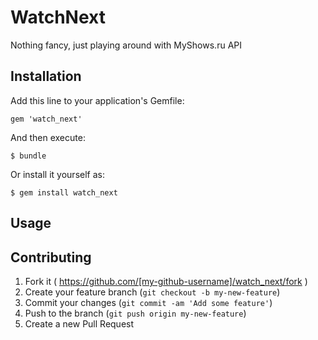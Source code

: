 # WatchNext

Nothing fancy, just playing around with MyShows.ru API

## Installation

Add this line to your application's Gemfile:

    gem 'watch_next'

And then execute:

    $ bundle

Or install it yourself as:

    $ gem install watch_next

## Usage



## Contributing

1. Fork it ( https://github.com/[my-github-username]/watch_next/fork )
2. Create your feature branch (`git checkout -b my-new-feature`)
3. Commit your changes (`git commit -am 'Add some feature'`)
4. Push to the branch (`git push origin my-new-feature`)
5. Create a new Pull Request
